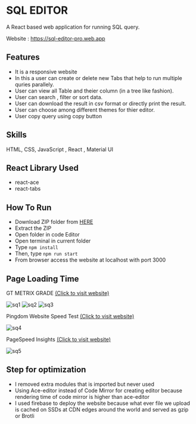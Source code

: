 # SQL EDITOR

A React based web application for running SQL query.

Website : https://sql-editor-pro.web.app

## Features
- It is a responsive website
- In this a user can create or delete new Tabs that help to run multiple quries parallely.
- User can view all Table and theier column (in a tree like fashion).
- User can search , filter or sort data.
- User can download the result in csv format or directly print the result.
- User can choose among different themes for thier editor.
- User copy query using copy button

## Skills
HTML, CSS, JavaScript , React , Material UI

## React Library Used
- react-ace
- react-tabs



## How To Run
+ Download ZIP folder from [HERE](https://github.com/HarshitShukla01/SqlEditor/archive/refs/heads/main.zip)
+ Extract the ZIP
+ Open folder in code Editor
+ Open terminal in current folder
+ Type `npm install`
+ Then, type `npm run start`
+ From browser access the website at localhost with port 3000

## Page Loading Time

GT METRIX GRADE [(Click to visit website)](https://gtmetrix.com/)

![sq1](https://user-images.githubusercontent.com/75080333/174466041-aa53b450-b170-4f6c-b8fa-2be1259188d8.png)
![sq2](https://user-images.githubusercontent.com/75080333/174466042-cd87f001-d094-42e4-ba4b-191b3558c218.png)
![sq3](https://user-images.githubusercontent.com/75080333/174466067-fb0497b9-d037-4208-bc64-7487be224d7f.png)


Pingdom Website Speed Test [(Click to visit website)](https://tools.pingdom.com/)

![sq4](https://user-images.githubusercontent.com/75080333/174466049-e8ef1871-6088-499d-a03e-0189e46b4799.png)

PageSpeed Insights [(Click to visit website)](https://pagespeed.web.dev/)

![sq5](https://user-images.githubusercontent.com/75080333/174466045-489f7f07-84a0-42d9-a998-4e90b26679d9.png)

## Step for optimization

- I removed extra modules that is imported but never used
- Using Ace-editor instead of Code Mirror for creating editor because rendering time of code mirror is higher than ace-editor
- I used firebase to deploy the website because what ever file we upload is cached on SSDs at CDN edges around the world and served as gzip or Brotli
